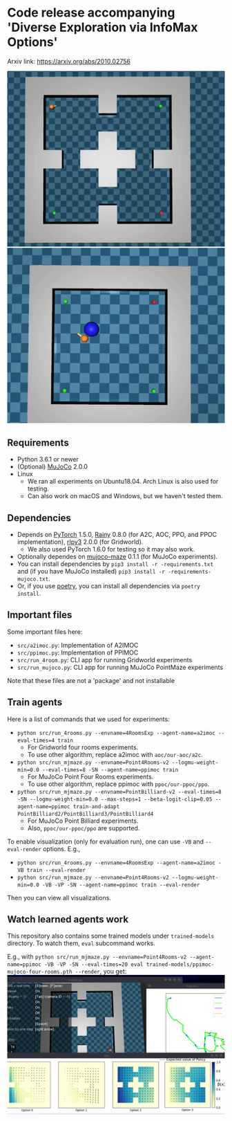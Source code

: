 # Code release accompanying 'Diverse Exploration via InfoMax Options'

Arxiv link: https://arxiv.org/abs/2010.02756

![MuJoCo Four Rooms](screenshots/mujoco-four-rooms-ppimoc.gif)
![MuJoCo Billiard](screenshots/mujoco-billiard-ppimoc.gif)


## Requirements

- Python 3.6.1 or newer
- (Optional) [MuJoCo] 2.0.0
- Linux
  - We ran all experiments on Ubuntu18.04. Arch Linux is also used for testing.
  - Can also work on macOS and Windows, but we haven't tested them.

## Dependencies

- Depends on [PyTorch] 1.5.0, [Rainy] 0.8.0 (for A2C, AOC, PPO, and PPOC implementation),
  [rlpy3] 2.0.0 (for Gridworld).
  - We also used PyTorch 1.6.0 for testing so it may also work.
- Optionally dependes on [mujoco-maze] 0.1.1 (for MuJoCo experiments).
- You can install dependencies by `pip3 install -r -requirements.txt`
  and (if you have MuJoCo installed) `pip3 install -r -requirements-mujoco.txt`.
- Or, if you use [poetry], you can install all dependencies via `poetry install`.

## Important files

Some important files here:
- `src/a2imoc.py`: Implementation of A2IMOC
- `src/ppimoc.py`: Implementation of PPIMOC
- `src/run_4room.py`: CLI app for running Gridworld experiments
- `src/run_mujoco.py`: CLI app for running MuJoCo PointMaze experiments

Note that these files are not a 'package' and not installable

## Train agents

Here is a list of commands that we used for experiments:

- `python src/run_4rooms.py --envname=4RoomsExp --agent-name=a2imoc --eval-times=4 train`
  - For Gridworld four rooms experiments.
  - To use other algorithm, replace a2imoc with `aoc/our-aoc/a2c`.
- `python src/run_mjmaze.py --envname=Point4Rooms-v2 --logmu-weight-min=0.0 --eval-times=8 -SN --agent-name=ppimoc train`
  - For MuJoCo Point Four Rooms experiments.
  - To use other algorithm, replace ppimoc with `ppoc/our-ppoc/ppo`.
- `python src/run_mjmaze.py --envname=PointBilliard-v2 --eval-times=8 -SN --logmu-weight-min=0.0 --max-steps=1 --beta-logit-clip=0.05 --agent-name=ppimoc train-and-adapt PointBilliard2/PointBilliard3/PointBilliard4`
  - For MuJoCo Point Billiard experiments.
  - Also, `ppoc/our-ppoc/ppo` are supported.

To enable visualization (only for evaluation run), one can use `-VB` and `--eval-render` options.
E.g.,
- `python src/run_4rooms.py --envname=4RoomsExp --agent-name=a2imoc -VB train --eval-render`
- `python src/run_mjmaze.py --envname=Point4Rooms-v2 --logmu-weight-min=0.0 -VB -VP -SN --agent-name=ppimoc train --eval-render`

Then you can view all visualizations.

## Watch learned agents work

This repository also contains some trained models under `trained-models` directory.
To watch them, `eval` subcommand works.

E.g., with
`python src/run_mjmaze.py --envname=Point4Rooms-v2 --agent-name=ppimoc -VB -VP -SN --eval-times=20 eval trained-models/ppimoc-mujoco-four-rooms.pth --render`,
you get:
![MuJoCo Four Rooms](screenshots/mujoco-four-rooms-ppimoc.png)


[MuJoCo]: http://mujoco.org/
[mujoco-maze]: https://github.com/kngwyu/mujoco-maze
[poetry]: https://python-poetry.org/
[PyTorch]: https://pytorch.org/
[Rainy]: https://github.com/kngwyu/Rainy
[rlpy3]: https://github.com/kngwyu/rlpy3


